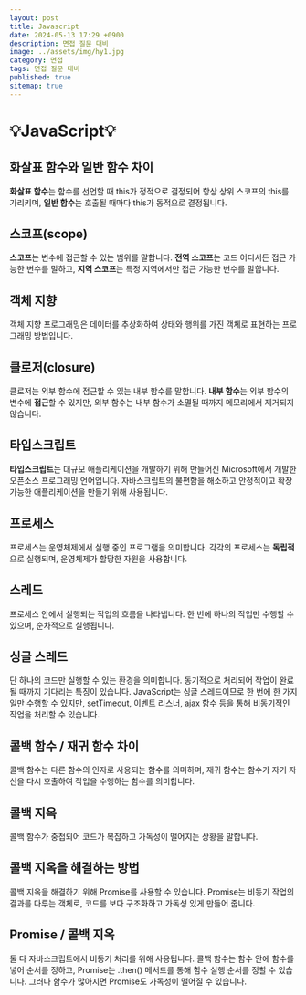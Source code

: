 ```yaml
---
layout: post
title: Javascript
date: 2024-05-13 17:29 +0900
description: 면접 질문 대비 
image: ../assets/img/hy1.jpg
category: 면접
tags: 면접 질문 대비
published: true
sitemap: true
---
```


# 💡JavaScript💡


## 화살표 함수와 일반 함수 차이
<strong>화살표 함수</strong>는 함수를 선언할 때 this가 정적으로 결정되어 항상 상위 스코프의 this를 가리키며, <strong>일반 함수</strong>는 호출될 때마다 this가 동적으로 결정됩니다.

## 스코프(scope)
<strong>스코프</strong>는 변수에 접근할 수 있는 범위를 말합니다. <strong>전역 스코프</strong>는 코드 어디서든 접근 가능한 변수를 말하고, <strong>지역 스코프</strong>는 특정 지역에서만 접근 가능한 변수를 말합니다.

## 객체 지향 
객체 지향 프로그래밍은 데이터를 추상화하여 상태와 행위를 가진 객체로 표현하는 프로그래밍 방법입니다.

## 클로저(closure) 
클로저는 외부 함수에 접근할 수 있는 내부 함수를 말합니다. <strong>내부 함수</strong>는 외부 함수의 변수에 <strong>접근</strong>할 수 있지만, 외부 함수는 내부 함수가 소멸될 때까지 메모리에서 제거되지 않습니다.

## 타입스크립트 
<strong>타입스크립트</strong>는 대규모 애플리케이션을 개발하기 위해 만들어진 Microsoft에서 개발한 오픈소스 프로그래밍 언어입니다. 자바스크립트의 불편함을 해소하고 안정적이고 확장 가능한 애플리케이션을 만들기 위해 사용됩니다.

## 프로세스 
프로세스는 운영체제에서 실행 중인 프로그램을 의미합니다. 각각의 프로세스는 <strong>독립적</strong>으로 실행되며, 운영체제가 할당한 자원을 사용합니다.

## 스레드 
프로세스 안에서 실행되는 작업의 흐름을 나타냅니다. 한 번에 하나의 작업만 수행할 수 있으며, 순차적으로 실행됩니다.

## 싱글 스레드 
단 하나의 코드만 실행할 수 있는 환경을 의미합니다. 동기적으로 처리되어 작업이 완료될 때까지 기다리는 특징이 있습니다. JavaScript는 싱글 스레드이므로 한 번에 한 가지 일만 수행할 수 있지만, setTimeout, 이벤트 리스너, ajax 함수 등을 통해 비동기적인 작업을 처리할 수 있습니다.

## 콜백 함수 / 재귀 함수 차이
콜백 함수는 다른 함수의 인자로 사용되는 함수를 의미하며, 재귀 함수는 함수가 자기 자신을 다시 호출하여 작업을 수행하는 함수를 의미합니다.

## 콜백 지옥 
콜백 함수가 중첩되어 코드가 복잡하고 가독성이 떨어지는 상황을 말합니다.

## 콜백 지옥을 해결하는 방법 
콜백 지옥을 해결하기 위해 Promise를 사용할 수 있습니다. Promise는 비동기 작업의 결과를 다루는 객체로, 코드를 보다 구조화하고 가독성 있게 만들어 줍니다.

## Promise / 콜백 지옥 
둘 다 자바스크립트에서 비동기 처리를 위해 사용됩니다. 콜백 함수는 함수 안에 함수를 넣어 순서를 정하고, Promise는 .then() 메서드를 통해 함수 실행 순서를 정할 수 있습니다. 그러나 함수가 많아지면 Promise도 가독성이 떨어질 수 있습니다.
